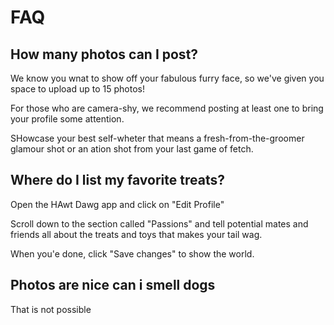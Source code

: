 # FAQ


## How many photos can I post?

We know you wnat to show off your fabulous furry face, so we've given you 
space to upload up to 15 photos!

For those who are camera-shy, we recommend posting at least one to bring 
your profile some attention.

SHowcase your best self-wheter that means a fresh-from-the-groomer glamour 
shot or an ation shot from your last game of fetch. 

## Where do I list my favorite treats?


Open the HAwt Dawg app and click on "Edit Profile"

Scroll down to the section called "Passions" and tell potential mates and friends all about 
the treats and toys that makes your tail wag. 

When you'e done, click "Save changes" to show the world.

## Photos are nice can i smell dogs

That is not possible 
